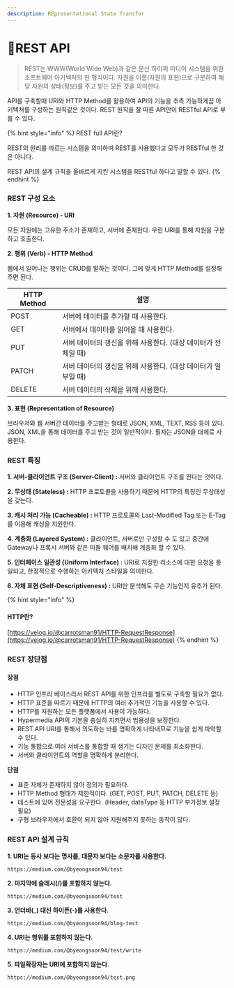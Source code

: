 ```yaml
---
description: REpresentational State Transfer
---
```


# REST API

> REST는 WWW(World Wide Web)과 같은 분산 하이퍼 미디어 시스템을 위한 소프트웨어 아키텍처의 한 형식이다. 자원을 이름(자원의 표현)으로 구분하여 해당 자원의 상태(정보)를 주고 받는 모든 것을 의미한다.

API를 구축할때 URI와 HTTP Method를 활용하여 API의 기능을 추측 가능하게끔 아키텍쳐를 구성하는 원칙같은 것이다. REST 원칙을 잘 따른 API만이 RESTful API로 부를 수 있다.&#x20;

{% hint style="info" %}
REST full API란?

REST의 원리를 따르는 시스템을 의미하며 REST를 사용했다고 모두가 RESTful 한 것은 아니다.&#x20;

REST API의 설계 규칙을 올바르게 지킨 시스템을 RESTful 하다고 말할 수 있다.
{% endhint %}

### REST 구성 요소

**1. 자원 (Resource) - URI**

모든 자원에는 고유한 주소가 존재하고, 서버에 존재한다. 우린 URI를 통해 자원을 구분하고 호출한다.

**2. 행위 (Verb) - HTTP Method**

웹에서 일어나는 행위는 CRUD를 말하는 것이다. 그에 맞게 HTTP Method를 설정해주면 된다.

| HTTP Method | 설명                                   |
| ----------- | ------------------------------------ |
| POST        | 서버에 데이터를 추가할 때 사용한다.                 |
| GET         | 서버에서 데이터를 읽어올 때 사용한다.                |
| PUT         | 서버 데이터의 갱신을 위해 사용한다. (대상 데이터가 전체일 때) |
| PATCH       | 서버 데이터의 갱신을 위해 사용한다. (대상 데이터가 일부일 때) |
| DELETE      | 서버 데이터의 삭제을 위해 사용한다.                 |

**3. 표현 (Representation of Resource)**

브라우저와 웹 서버간 데이터를 주고받는 형태로 JSON, XML, TEXT, RSS 등이 있다. JSON, XML을 통해 데이터를 주고 받는 것이 일반적이다. 필자는 JSON을 대체로 사용한다.

### REST 특징

**1. 서버-클라이언트 구조 (Server-Client) :** 서버와 클라이언트 구조를 띈다는 것이다.

**2. 무상태 (Stateless) :** HTTP 프로토콜을 사용하기 때문에 HTTP의 특징인 무상태성을 갖는다.

**3. 캐시 처리 가능 (Cacheable) :** HTTP 프로토콜의 Last-Modified Tag 또는 E-Tag를 이용해 캐싱을 지원한다.

**4. 계층화 (Layered System) :** 클라이언트, 서버로만 구성할 수 도 있고 중간에 Gateway나 프록시 서버와 같은 미들 웨어를 배치해 계층화 할 수 있다.

**5. 인터페이스 일관성 (Uniform Interface) :** URI로 지정한 리소스에 대한 요청을 통일되고, 한정적으로 수행하는 아키텍처 스타일을 의미한다.

**6. 자체 표현 (Self-Descriptiveness) :** URI만 분석해도 무슨 기능인지 유추가 된다.

{% hint style="info" %}
#### HTTP란?

[https://velog.io/@carrotsman91/HTTP-RequestResponse](https://velog.io/@carrotsman91/HTTP-RequestResponse)
{% endhint %}

### REST 장단점 <a href="#rest" id="rest"></a>

#### **장점** <a href="#rest" id="rest"></a>

* HTTP 인프라 베이스라서 REST API를 위한 인프라를 별도로 구축할 필요가 없다.
* HTTP 표준을 따르기 때문에 HTTP의 여러 추가적인 기능을 사용할 수 있다.
* HTTP를 지원하는 모든 플랫폼에서 사용이 가능하다.
* Hypermedia API의 기본을 충실히 지키면서 범용성을 보장한다.
* REST API URI를 통해서 의도하는 바를 명확하게 나타내므로 기능을 쉽게 파악할 수 있다.
* 기능 통합으로 여러 서비스를 통합할 때 생기는 디자인 문제를 최소화한다.
* 서버와 클라이언트의 역할을 명확하게 분리한다.

**단점**

* 표준 자체가 존재하지 않아 정의가 필요하다.
* HTTP Method 형태가 제한적이다. (GET, POST, PUT, PATCH, DELETE 등)
* 테스트에 있어 전문성을 요구한다. (Header, dataType 등 HTTP 부가정보 설정 필요)
* 구형 브라우저에서 호환이 되지 않아 지원해주지 못하는 동작이 많다.



### REST API 설계 규칙 <a href="#rest-api" id="rest-api"></a>

**1. URI는 동사 보다는 명사를, 대문자 보다는 소문자를 사용한다.**

```
https://medium.com/@byeongsoon94/test
```

**2. 마지막에 슬래시(/)를 포함하지 않는다.**

```
https://medium.com/@byeongsoon94/test
```

**3. 언더바(\_) 대신 하이픈(-)를 사용한다.**

```
https://medium.com/@byeongsoon94/blog-test
```

**4. URI는 행위를 포함하지 않는다.**

```
https://medium.com/@byeongsoon94/test/write
```

**5. 파일확장자는 URI에 포함하지 않는다.**

```
https://medium.com/@byeongsoon94/test.png
```

